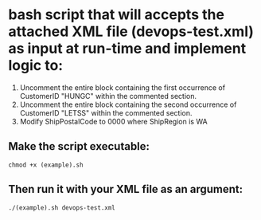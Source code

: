 # bash script that will accepts the attached XML file (devops-test.xml) as input at run-time and implement logic to:
1. Uncomment the entire block containing the first occurrence of CustomerID "HUNGC" within the commented section.
2. Uncomment the entire block containing the second occurrence of CustomerID "LETSS" within the commented section.
3. Modify ShipPostalCode to 0000 where ShipRegion is WA
## Make the script executable:
```
chmod +x (example).sh
``` 
## Then run it with your XML file as an argument:
```
./(example).sh devops-test.xml
```

